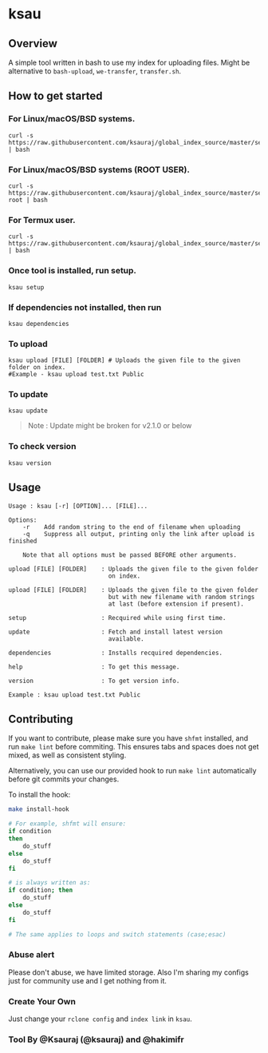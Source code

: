 ksau
======


## Overview
A simple tool written in bash to use my index for uploading files.
Might be alternative to `bash-upload`, `we-transfer`, `transfer.sh`.

## How to get started 
### For Linux/macOS/BSD systems.
```
curl -s https://raw.githubusercontent.com/ksauraj/global_index_source/master/setup | bash
```
### For Linux/macOS/BSD systems (ROOT USER).
```
curl -s https://raw.githubusercontent.com/ksauraj/global_index_source/master/setup-root | bash
```

### For Termux user.
```
curl -s https://raw.githubusercontent.com/ksauraj/global_index_source/master/setup | bash
```
### Once tool is installed, run setup.
```
ksau setup
```
### If dependencies not installed, then run
```
ksau dependencies
```

### To upload
```
ksau upload [FILE] [FOLDER] # Uploads the given file to the given folder on index.
#Example - ksau upload test.txt Public
```

### To update
```
ksau update
```
> Note : Update might be broken for v2.1.0 or below

### To check version
```
ksau version
```
## Usage
```
Usage : ksau [-r] [OPTION]... [FILE]...

Options:
    -r    Add random string to the end of filename when uploading
    -q    Suppress all output, printing only the link after upload is finished

    Note that all options must be passed BEFORE other arguments.

upload [FILE] [FOLDER]    : Uploads the given file to the given folder
                            on index.

upload [FILE] [FOLDER]    : Uploads the given file to the given folder
                            but with new filename with random strings
                            at last (before extension if present).

setup                     : Recquired while using first time.

update                    : Fetch and install latest version
                            available.

dependencies              : Installs recquired dependencies.

help                      : To get this message.

version                   : To get version info.

Example : ksau upload test.txt Public

```

## Contributing
If you want to contribute, please make sure you have `shfmt` installed, and run
`make lint` before commiting. This ensures tabs and spaces does not get mixed,
as well as consistent styling.

Alternatively, you can use our provided hook to run `make lint` automatically
before git commits your changes.

To install the hook:
```bash
make install-hook
```

```bash
# For example, shfmt will ensure:
if condition
then
    do_stuff
else
    do_stuff
fi

# is always written as:
if condition; then
    do_stuff
else
    do_stuff
fi

# The same applies to loops and switch statements (case;esac)
```

### Abuse alert
Please don't abuse, we have limited storage.
Also I'm sharing my configs just for community use and I get nothing from it.

### Create Your Own
Just change your `rclone config` and `index link` in `ksau`.

### Tool By @Ksauraj (@ksauraj) and @hakimifr
